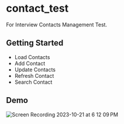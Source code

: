 # contact_test

For Interview Contacts Management Test.

## Getting Started
- Load Contacts
- Add Contact
- Update Contacts
- Refresh Contact
- Search Contact

## Demo

![Screen Recording 2023-10-21 at 6 12 09 PM](https://github.com/aabidsayeed1/flutter_contact_test/assets/37657822/751c86c2-9034-49ab-8374-4cf81c6f2e13)
